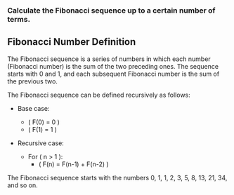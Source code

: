 ### Calculate the Fibonacci sequence up to a certain number of terms.


## Fibonacci Number Definition

The Fibonacci sequence is a series of numbers in which each number (Fibonacci number) is the sum of the two preceding ones. The sequence starts with 0 and 1, and each subsequent Fibonacci number is the sum of the previous two.


The Fibonacci sequence can be defined recursively as follows:

- Base case:
  - \( F(0) = 0 \)
  - \( F(1) = 1 \)

- Recursive case:
  - For \( n > 1 \):
    - \( F(n) = F(n-1) + F(n-2) \)

The Fibonacci sequence starts with the numbers 0, 1, 1, 2, 3, 5, 8, 13, 21, 34, and so on.
